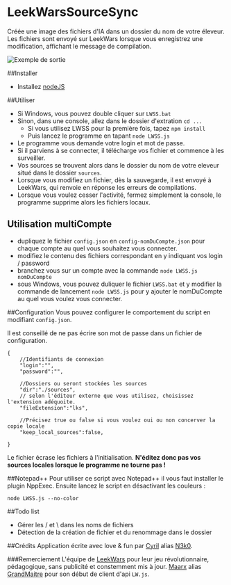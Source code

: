 # LeekWarsSourceSync
Créée une image des fichiers d'IA dans un dossier du nom de votre éleveur. Les fichiers sont envoyé sur LeekWars lorsque vous enregistrez une modification, affichant le message de compilation.

![Exemple de sortie](https://dl.dropboxusercontent.com/u/26136345/Capture_LWSS.PNG)


##Installer
* Installez [nodeJS](https://nodejs.org/download/)


##Utiliser
* Si Windows, vous pouvez double cliquer sur `LWSS.bat`
* Sinon, dans une console, allez dans le dossier d'extration `cd ...`
   * Si vous utilisez LWSS pour la première fois, tapez `npm install`
   * Puis lancez le programme en tapant `node LWSS.js`
* Le programme vous demande votre login et mot de passe.
* Si il parviens à se connecter, il télécharge vos fichier et commence à les surveiller.
* Vos sources se trouvent alors dans le dossier du nom de votre eleveur situé dans le dossier `sources`.
* Lorsque vous modifiez un fichier, dès la sauvegarde, il est envoyé à LeekWars, qui renvoie en réponse les erreurs de compilations.
* Lorsque vous voulez cesser l'activité, fermez simplement la console, le programme supprime alors les fichiers locaux.

## Utilisation multiCompte
* dupliquez le fichier `config.json` en `config-nomDuCompte.json` pour chaque compte au quel vous souhaitez vous connecter.
* modifiez le contenu des fichiers correspondant en y indiquant vos login / password
* branchez vous sur un compte avec la commande `node LWSS.js nomDuCompte`
* sous Windows, vous pouvez duliquer le fichier `LWSS.bat` et y modifier la commande de lancement `node LWSS.js` pour y ajouter le nomDuCompte au quel vous voulez vous connecter.

##Configuration
Vous pouvez configurer le comportement du script en modifiant `config.json`.

Il est conseillé de ne pas écrire son mot de passe dans un fichier de configuration.

    {
        //Identifiants de connexion
        "login":"",
        "password":"",

        //Dossiers ou seront stockées les sources
        "dir":"./sources",
        // selon l'éditeur externe que vous utilisez, choisissez l'extension adéquoite.
        "fileExtension":"lks",

        //Précisez true ou false si vous voulez oui ou non concerver la copie locale
        "keep_local_sources":false,

    }

Le fichier écrase les fichiers à l'initialisation. **N'éditez donc pas vos sources locales lorsque le programme ne tourne pas !**


##Notepad++
Pour utiliser ce script avec Notepad++ il vous faut installer le plugin NppExec. Ensuite lancez le script en désactivant les couleurs :

    node LWSS.js --no-color


##Todo list
* Gérer les / et \ dans les noms de fichiers
* Détection de la création de fichier et du renommage dans le dossier


##Crédits
Application écrite avec love & fun par [Cyril](neospiro.fr) alias [N3k0](http://leekwars.com/farmer/32347).

###Remerciement
L'équipe de [LeekWars](leekwars.com) pour leur jeu révolutionnaire, pédagogique, sans publicité et constemment mis à jour.
[Maarx](https://github.com/Maarx) alias [GrandMaitre](http://leekwars.com/farmer/32348) pour son début de client d'api `LW.js`.


